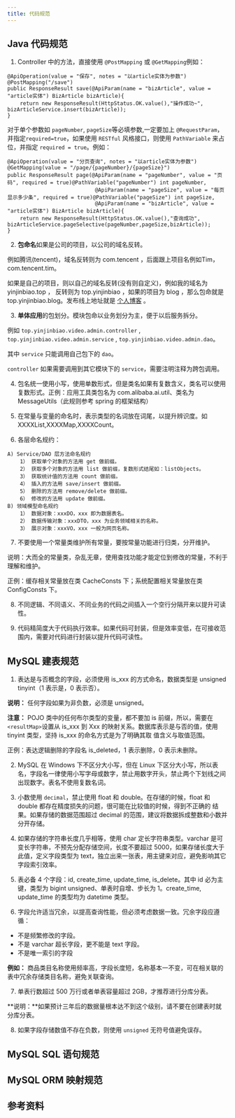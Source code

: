 ```yaml
---
title: 代码规范
---
```


## Java 代码规范

1. Controller 中的方法，直接使用 `@PostMapping` 或 `@GetMapping`例如：
```java{1}
@ApiOperation(value = "保存", notes = "以article实体为参数")
@PostMapping("/save")
public ResponseResult save(@ApiParam(name = "bizArticle", value = "article实体") BizArticle bizArticle){
	return new ResponseResult(HttpStatus.OK.value(),"操作成功~", bizArticleService.insert(bizArticle));
}
```

对于单个参数如 `pageNumber`, `pageSize`等必填参数,一定要加上 `@RequestParam`，并指定`required=true`，如果使用 `RESTful` 风格接口，则使用 `PathVariable` 来占位，并指定 `required = true`。例如：
```java{3,4}
@ApiOperation(value = "分页查询", notes = "以article实体为参数")
@GetMapping(value = "/page/{pageNumber}/{pageSize}")
public ResponseResult page(@ApiParam(name = "pageNumber", value = "页码", required = true)@PathVariable("pageNumber") int pageNumber,
							@ApiParam(name = "pageSize", value = "每页显示多少条", required = true)@PathVariable("pageSize") int pageSize,
							@ApiParam(name = "bizArticle", value = "article实体") BizArticle bizArticle){
	return new ResponseResult(HttpStatus.OK.value(),"查询成功", bizArticleService.pageSelective(pageNumber,pageSize,bizArticle));
}
```

2. **包命名**如果是公司的项目，以公司的域名反转。

例如腾讯(tencent)，域名反转则为 com.tencent ，后面跟上项目名例如Tim，com.tencent.tim。

如果是自己的项目，则以自己的域名反转(没有则自定义)，例如我的域名为 yinjinbiao.top ， 反转则为 top.yinjinbiao ，如果的项目为 blog ，那么包命就是 top.yinjinbiao.blog。发布线上地址就是 [个人博客](https://blog.yinjinbiao.top) 。

3. **单体应用**的包划分。模块包命以业务划分为主，便于以后服务拆分。

例如 `top.yinjinbiao.video.admin.controller` , `top.yinjinbiao.video.admin.service` , `top.yinjinbiao.video.admin.dao`。

其中 `service` 只能调用自己包下的 `dao`。

`controller` 如果需要调用到其它模块下的 `service`，需要注明注释为跨包调用。 



4. 包名统一使用小写，使用单数形式，但是类名如果有复数含义，类名可以使用复数形式。正例：应用工具类包名为 com.alibaba.ai.util、类名为 MessageUtils（此规则参考 spring 的框架结构）

5. 在常量与变量的命名时，表示类型的名词放在词尾，以提升辨识度。如XXXXList,XXXXMap,XXXXCount。

6. 各层命名规约：
```
A) Service/DAO 层方法命名规约
	1） 获取单个对象的方法用 get 做前缀。
	2） 获取多个对象的方法用 list 做前缀，复数形式结尾如：listObjects。 
	3） 获取统计值的方法用 count 做前缀。
	4） 插入的方法用 save/insert 做前缀。
	5） 删除的方法用 remove/delete 做前缀。
	6） 修改的方法用 update 做前缀。
B) 领域模型命名规约
	1） 数据对象：xxxDO，xxx 即为数据表名。
	2） 数据传输对象：xxxDTO，xxx 为业务领域相关的名称。
	3） 展示对象：xxxVO，xxx 一般为网页名称。
```

7. 不要使用一个常量类维护所有常量，要按常量功能进行归类，分开维护。

说明：大而全的常量类，杂乱无章，使用查找功能才能定位到修改的常量，不利于理解和维护。

正例：缓存相关常量放在类 CacheConsts 下；系统配置相关常量放在类 ConfigConsts 下。

8. 不同逻辑、不同语义、不同业务的代码之间插入一个空行分隔开来以提升可读性。

9. 代码精简度大于代码执行效率。如果代码可封装，但是效率变低，在可接收范围内，需要对代码进行封装以提升代码可读性。

## MySQL 建表规范

1. 表达是与否概念的字段，必须使用 is_xxx 的方式命名，数据类型是 unsigned tinyint（1 表示是，0 表示否）。

**说明：** 任何字段如果为非负数，必须是 unsigned。

**注意：** POJO 类中的任何布尔类型的变量，都不要加 is 前缀，所以，需要在`<resultMap>`设置从 is_xxx
到 Xxx 的映射关系。数据库表示是与否的值，使用 tinyint 类型，坚持 is_xxx 的命名方式是为了明确其取
值含义与取值范围。

正例：表达逻辑删除的字段名 is_deleted，1 表示删除，0 表示未删除。

2. MySQL 在 Windows 下不区分大小写，但在 Linux 下区分大小写，所以表名，字段名一律使用小写字母或数字，禁止用数字开头，禁止两个下划线之间出现数字。表名不使用复数名词。

3. 小数使用 `decimal`，禁止使用 float 和 double。在存储的时候，float 和 double 都存在精度损失的问题，很可能在比较值的时候，得到不正确的
结果。如果存储的数据范围超过 decimal 的范围，建议将数据拆成整数和小数并分开存储。

4. 如果存储的字符串长度几乎相等，使用 char 定长字符串类型。varchar 是可变长字符串，不预先分配存储空间，长度不要超过 5000，如果存储长度大于此值，定义字段类型为 text，独立出来一张表，用主键来对应，避免影响其它字段索引效率。

5. 表必备 4 个字段：id, create_time, update_time, is_delete。其中 id 必为主键，类型为 bigint unsigned、单表时自增、步长为 1。create_time, update_time
的类型均为 datetime 类型。

6. 字段允许适当冗余，以提高查询性能，但必须考虑数据一致。冗余字段应遵循：
- 不是频繁修改的字段。
- 不是 varchar 超长字段，更不能是 text 字段。
- 不是唯一索引的字段

**例如：** 商品类目名称使用频率高，字段长度短，名称基本一不变，可在相关联的表中冗余存储类目名称，避免关联查询。

7. 单表行数超过 500 万行或者单表容量超过 2GB，才推荐进行分库分表。

**说明：**如果预计三年后的数据量根本达不到这个级别，请不要在创建表时就分库分表。

8. 如果字段存储数值不存在负数，则使用 `unsigned` 无符号值避免误存。

## MySQL SQL 语句规范

## MySQL ORM 映射规范


## 参考资料
